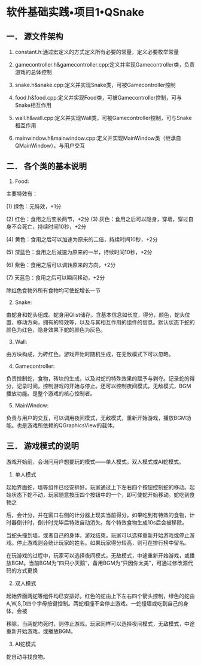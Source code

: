 # 软件基础实践•项目1•QSnake
## 一．	源文件架构

1.	constant.h:通过宏定义的方式定义所有必要的常量，定义必要枚举常量

2.	gamecontroller.h&gamecontroller.cpp:定义并实现Gamecontroller类，负责游戏的总体控制

3.	snake.h&snake.cpp:定义并实现Snake类，可被Gamecontroller控制

4.	food.h&food.cpp:定义并实现Food类，可被Gamecontroller控制，可与Snake相互作用

5.	wall.h&wall.cpp:定义并实现Wall类，可被Gamecontroller控制，可与Snake相互作用

6.	mainwindow.h&mainwindow.cpp:定义并实现MainWindow类（继承自QMainWindow），与用户交互

## 二．	各个类的基本说明

1.	Food:

主要特效有：

(1)	绿色：无特效，+1分


(2)	红色：食用之后变长两节，+2分
(3)	灰色：食用之后可以隐身，穿墙，穿过自身不会死亡，持续时间10秒，+2分

(4)	黄色：食用之后可以加速为原来的二倍，持续时间10秒，+2分

(5)	深蓝色：食用之后减速为原来的一半，持续时间10秒，+2分

(6)	紫色：食用之后可以调转原来的方向，+2分

(7)	天蓝色：食用之后可以瞬间移动，+2分

除红色食物外所有食物均可使蛇增长一节

2.	Snake:

由蛇身和蛇头组成。蛇身用Qlist储存。含基本信息如长度，得分，颜色，蛇头位置，移动方向，拥有的特效等，以及与其相互作用的组件的信息。默认状态下蛇的颜色为红色，隐身效果下蛇的颜色为灰色。

3.	Wall:

由方块构成，为砖红色。游戏开始时随机生成，在无敌模式下可以忽略。

4.	Gamecontroller:

负责控制蛇，食物，砖块的生成，以及对蛇的特殊效果的赋予与剥夺。记录蛇的得分，记录时间，控制游戏的开始与停止。还可以控制夜间模式，无敌模式，BGM播放功能。是整个游戏的核心控制者。

5.	MainWindow:

负责与用户的交互，可以调用夜间模式，无敌模式，重新开始游戏，播放BGM功能。也是游戏所依赖的QGraphicsView的载体。

## 三．	游戏模式的说明

游戏开始前，会询问用户想要玩的模式——单人模式，双人模式或AI蛇模式。

1.	单人模式

起始界面蛇，墙等组件已经安排好。玩家通过上下左右四个按钮控制蛇的移动。起始状态下蛇不动，玩家随意按压四个按钮中的一个，即可使蛇开始移动。蛇吃到食物之

后，会计分，并在窗口右侧的计分器上现实当前得分。如果吃到有特效的食物，计时器倒计时，倒计时完毕后特效自动消失。每个特效食物生成10s后会被移除。

当蛇头撞到墙，或者自己的身体，游戏结束。玩家可以选择重新开始游戏或停止游戏。停止游戏则会统计玩家的姓名。如果玩家得分较高，则可在排行榜中留名。

在玩游戏的过程中，玩家可以选择夜间模式，无敌模式，中途重新开始游戏，或播放BGM。当前BGM为“四只小天鹅”，备用BGM为“只因你太美”，可通过修改源代码的方式更换

2.	双人模式

起始界面两蛇等组件均已安排好。红色的蛇由上下左右四个箭头控制，绿色的蛇由A,W,S,D四个字母按键控制。两蛇相撞不会停止游戏。一蛇撞墙或吃到自己的身体，会被

移除，当两蛇均死时，则停止游戏。玩家同样可以选择夜间模式，无敌模式，中途重新开始游戏，或播放BGM。

3.	AI蛇模式

蛇自动寻找食物。
